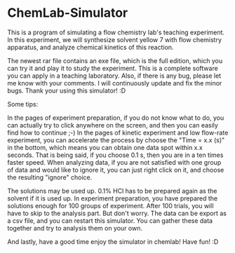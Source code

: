 # ChemLab-Simulator
This is a program of simulating a flow chemistry lab's teaching experiment.
In this experiment, we will synthesize solvent yellow 7 with flow chemistry apparatus, and analyze chemical kinetics of this reaction.

The newest rar file contains an exe file, which is the full edition, which you can try it and play it to study the experiment. This is a complete software you can apply in a teaching laboratory.
Also, if there is any bug, please let me know with your comments. I will continuously update and fix the minor bugs.
Thank your using this simulator! :D

Some tips:

In the pages of experiment preparation, if you do not know what to do, you can actually try to click anywhere on the screen, and then you can easily find how to continue ;-)
In the pages of kinetic experiment and low flow-rate experiment, you can accelerate the process by choose the "Time = x.x (s)" in the bottom, which means you can obtain one data spot within x.x seconds. That is being said, if you choose 0.1 s, then you are in a ten times faster speed.
When analyzing data, if you are not satisfied with one group of data and would like to ignore it, you can just right click on it, and choose the resulting "ignore" choice.

The solutions may be used up. 0.1% HCl has to be prepared again as the solvent if it is used up.
In experiment preparation, you have prepared the solutions enough for 100 groups of experiment.
After 100 trials, you will have to skip to the analysis part. But don't worry. The data can be export as a csv file, and you can restart this simulator. You can gather these data together and try to analysis them on your own.

And lastly, have a good time enjoy the simulator in chemlab! Have fun! :D
